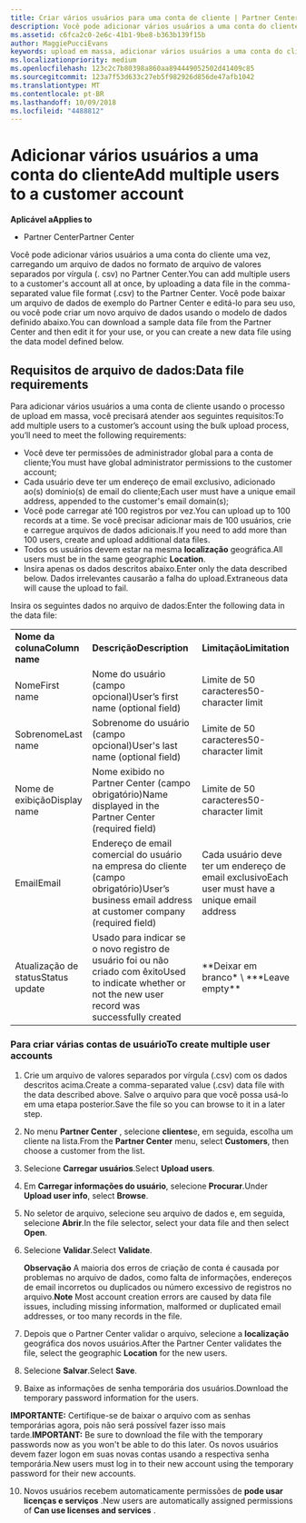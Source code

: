 ```yaml
---
title: Criar vários usuários para uma conta de cliente | Partner Center
description: Você pode adicionar vários usuários a uma conta do cliente de uma vez, carregando um arquivo de dados em formato de arquivo de valores separados por vírgula (.csv) no Partner Center.
ms.assetid: c6fca2c0-2e6c-41b1-9be8-b363b139f15b
author: MaggiePucciEvans
keywords: upload em massa, adicionar vários usuários a uma conta do cliente, adicionar usuários do cliente, upload em massa de usuários do cliente, conta do cliente, usuários do cliente, usuários
ms.localizationpriority: medium
ms.openlocfilehash: 123c2c7b80398a860aa894449052502d41409c85
ms.sourcegitcommit: 123a7f53d633c27eb5f982926d856de47afb1042
ms.translationtype: MT
ms.contentlocale: pt-BR
ms.lasthandoff: 10/09/2018
ms.locfileid: "4488812"
---
```

# <a name="add-multiple-users-to-a-customer-account"></a><span data-ttu-id="f95e4-104">Adicionar vários usuários a uma conta do cliente</span><span class="sxs-lookup"><span data-stu-id="f95e4-104">Add multiple users to a customer account</span></span>

**<span data-ttu-id="f95e4-105">Aplicável a</span><span class="sxs-lookup"><span data-stu-id="f95e4-105">Applies to</span></span>**

-  <span data-ttu-id="f95e4-106">Partner Center</span><span class="sxs-lookup"><span data-stu-id="f95e4-106">Partner Center</span></span>

<span data-ttu-id="f95e4-107">Você pode adicionar vários usuários a uma conta do cliente uma vez, carregando um arquivo de dados no formato de arquivo de valores separados por vírgula (. csv) no Partner Center.</span><span class="sxs-lookup"><span data-stu-id="f95e4-107">You can add multiple users to a customer's account all at once, by uploading a data file in the comma-separated value file format (.csv) to the Partner Center.</span></span> <span data-ttu-id="f95e4-108">Você pode baixar um arquivo de dados de exemplo do Partner Center e editá-lo para seu uso, ou você pode criar um novo arquivo de dados usando o modelo de dados definido abaixo.</span><span class="sxs-lookup"><span data-stu-id="f95e4-108">You can download a sample data file from the Partner Center and then edit it for your use, or you can create a new data file using the data model defined below.</span></span>

## <a href="" id="creatingtheimportcsvfile"></a><span data-ttu-id="f95e4-109">Requisitos de arquivo de dados:</span><span class="sxs-lookup"><span data-stu-id="f95e4-109">Data file requirements</span></span>


<span data-ttu-id="f95e4-110">Para adicionar vários usuários a uma conta de cliente usando o processo de upload em massa, você precisará atender aos seguintes requisitos:</span><span class="sxs-lookup"><span data-stu-id="f95e4-110">To add multiple users to a customer’s account using the bulk upload process, you’ll need to meet the following requirements:</span></span>

-   <span data-ttu-id="f95e4-111">Você deve ter permissões de administrador global para a conta de cliente;</span><span class="sxs-lookup"><span data-stu-id="f95e4-111">You must have global administrator permissions to the customer account;</span></span>
-   <span data-ttu-id="f95e4-112">Cada usuário deve ter um endereço de email exclusivo, adicionado ao(s) domínio(s) de email do cliente;</span><span class="sxs-lookup"><span data-stu-id="f95e4-112">Each user must have a unique email address, appended to the customer's email domain(s);</span></span>
-   <span data-ttu-id="f95e4-113">Você pode carregar até 100 registros por vez.</span><span class="sxs-lookup"><span data-stu-id="f95e4-113">You can upload up to 100 records at a time.</span></span> <span data-ttu-id="f95e4-114">Se você precisar adicionar mais de 100 usuários, crie e carregue arquivos de dados adicionais.</span><span class="sxs-lookup"><span data-stu-id="f95e4-114">If you need to add more than 100 users, create and upload additional data files.</span></span>
-   <span data-ttu-id="f95e4-115">Todos os usuários devem estar na mesma **localização** geográfica.</span><span class="sxs-lookup"><span data-stu-id="f95e4-115">All users must be in the same geographic **Location**.</span></span>
-   <span data-ttu-id="f95e4-116">Insira apenas os dados descritos abaixo.</span><span class="sxs-lookup"><span data-stu-id="f95e4-116">Enter only the data described below.</span></span> <span data-ttu-id="f95e4-117">Dados irrelevantes causarão a falha do upload.</span><span class="sxs-lookup"><span data-stu-id="f95e4-117">Extraneous data will cause the upload to fail.</span></span>

<span data-ttu-id="f95e4-118">Insira os seguintes dados no arquivo de dados:</span><span class="sxs-lookup"><span data-stu-id="f95e4-118">Enter the following data in the data file:</span></span>

|                 |                                                                              |                                            |
|-----------------|------------------------------------------------------------------------------|--------------------------------------------|
| **<span data-ttu-id="f95e4-119">Nome da coluna</span><span class="sxs-lookup"><span data-stu-id="f95e4-119">Column name</span></span>** | **<span data-ttu-id="f95e4-120">Descrição</span><span class="sxs-lookup"><span data-stu-id="f95e4-120">Description</span></span>**                                                              | **<span data-ttu-id="f95e4-121">Limitação</span><span class="sxs-lookup"><span data-stu-id="f95e4-121">Limitation</span></span>**                             |
| <span data-ttu-id="f95e4-122">Nome</span><span class="sxs-lookup"><span data-stu-id="f95e4-122">First name</span></span>      | <span data-ttu-id="f95e4-123">Nome do usuário (campo opcional)</span><span class="sxs-lookup"><span data-stu-id="f95e4-123">User’s first name (optional field)</span></span>                                           | <span data-ttu-id="f95e4-124">Limite de 50 caracteres</span><span class="sxs-lookup"><span data-stu-id="f95e4-124">50-character limit</span></span>                         |
| <span data-ttu-id="f95e4-125">Sobrenome</span><span class="sxs-lookup"><span data-stu-id="f95e4-125">Last name</span></span>       | <span data-ttu-id="f95e4-126">Sobrenome do usuário (campo opcional)</span><span class="sxs-lookup"><span data-stu-id="f95e4-126">User's last name (optional field)</span></span>                                            | <span data-ttu-id="f95e4-127">Limite de 50 caracteres</span><span class="sxs-lookup"><span data-stu-id="f95e4-127">50-character limit</span></span>                         |
| <span data-ttu-id="f95e4-128">Nome de exibição</span><span class="sxs-lookup"><span data-stu-id="f95e4-128">Display name</span></span>    | <span data-ttu-id="f95e4-129">Nome exibido no Partner Center (campo obrigatório)</span><span class="sxs-lookup"><span data-stu-id="f95e4-129">Name displayed in the Partner Center (required field)</span></span>                            | <span data-ttu-id="f95e4-130">Limite de 50 caracteres</span><span class="sxs-lookup"><span data-stu-id="f95e4-130">50-character limit</span></span>                         |
| <span data-ttu-id="f95e4-131">Email</span><span class="sxs-lookup"><span data-stu-id="f95e4-131">Email</span></span>           | <span data-ttu-id="f95e4-132">Endereço de email comercial do usuário na empresa do cliente (campo obrigatório)</span><span class="sxs-lookup"><span data-stu-id="f95e4-132">User’s business email address at customer company (required field)</span></span>           | <span data-ttu-id="f95e4-133">Cada usuário deve ter um endereço de email exclusivo</span><span class="sxs-lookup"><span data-stu-id="f95e4-133">Each user must have a unique email address</span></span> |
| <span data-ttu-id="f95e4-134">Atualização de status</span><span class="sxs-lookup"><span data-stu-id="f95e4-134">Status update</span></span>   | <span data-ttu-id="f95e4-135">Usado para indicar se o novo registro de usuário foi ou não criado com êxito</span><span class="sxs-lookup"><span data-stu-id="f95e4-135">Used to indicate whether or not the new user record was successfully created</span></span> | <span data-ttu-id="f95e4-136">\*\*Deixar em branco\* \ \*</span><span class="sxs-lookup"><span data-stu-id="f95e4-136">\*\*Leave empty\*\*</span></span>                        |

 

### <a href="" id="createmultipleuseraccounts"></a><span data-ttu-id="f95e4-137">Para criar várias contas de usuário</span><span class="sxs-lookup"><span data-stu-id="f95e4-137">To create multiple user accounts</span></span>

<a href="" id="creatingtheaccounts"></a>
1.  <span data-ttu-id="f95e4-138">Crie um arquivo de valores separados por vírgula (.csv) com os dados descritos acima.</span><span class="sxs-lookup"><span data-stu-id="f95e4-138">Create a comma-separated value (.csv) data file with the data described above.</span></span> <span data-ttu-id="f95e4-139">Salve o arquivo para que você possa usá-lo em uma etapa posterior.</span><span class="sxs-lookup"><span data-stu-id="f95e4-139">Save the file so you can browse to it in a later step.</span></span>
2.  <span data-ttu-id="f95e4-140">No menu **Partner Center** , selecione **clientes**e, em seguida, escolha um cliente na lista.</span><span class="sxs-lookup"><span data-stu-id="f95e4-140">From the **Partner Center** menu, select **Customers**, then choose a customer from the list.</span></span>
3.  <span data-ttu-id="f95e4-141">Selecione **Carregar usuários**.</span><span class="sxs-lookup"><span data-stu-id="f95e4-141">Select **Upload users**.</span></span>
4.  <span data-ttu-id="f95e4-142">Em **Carregar informações do usuário**, selecione **Procurar**.</span><span class="sxs-lookup"><span data-stu-id="f95e4-142">Under **Upload user info**, select **Browse**.</span></span>
5.  <span data-ttu-id="f95e4-143">No seletor de arquivo, selecione seu arquivo de dados e, em seguida, selecione **Abrir**.</span><span class="sxs-lookup"><span data-stu-id="f95e4-143">In the file selector, select your data file and then select **Open**.</span></span>
6.  <span data-ttu-id="f95e4-144">Selecione **Validar**.</span><span class="sxs-lookup"><span data-stu-id="f95e4-144">Select **Validate**.</span></span>

    <span data-ttu-id="f95e4-145">**Observação**  A maioria dos erros de criação de conta é causada por problemas no arquivo de dados, como falta de informações, endereços de email incorretos ou duplicados ou número excessivo de registros no arquivo.</span><span class="sxs-lookup"><span data-stu-id="f95e4-145">**Note**  Most account creation errors are caused by data file issues, including missing information, malformed or duplicated email addresses, or too many records in the file.</span></span>

7.  <span data-ttu-id="f95e4-146">Depois que o Partner Center validar o arquivo, selecione a **localização** geográfica dos novos usuários.</span><span class="sxs-lookup"><span data-stu-id="f95e4-146">After the Partner Center validates the file, select the geographic **Location** for the new users.</span></span>
8.  <span data-ttu-id="f95e4-147">Selecione **Salvar**.</span><span class="sxs-lookup"><span data-stu-id="f95e4-147">Select **Save**.</span></span>
9.  <span data-ttu-id="f95e4-148">Baixe as informações de senha temporária dos usuários.</span><span class="sxs-lookup"><span data-stu-id="f95e4-148">Download the temporary password information for the users.</span></span>

<span data-ttu-id="f95e4-149">**IMPORTANTE:** Certifique-se de baixar o arquivo com as senhas temporárias agora, pois não será possível fazer isso mais tarde.</span><span class="sxs-lookup"><span data-stu-id="f95e4-149">**IMPORTANT:** Be sure to download the file with the temporary passwords now as you won't be able to do this later.</span></span> <span data-ttu-id="f95e4-150">Os novos usuários devem fazer logon em suas novas contas usando a respectiva senha temporária.</span><span class="sxs-lookup"><span data-stu-id="f95e4-150">New users must log in to their new account using the temporary password for their new accounts.</span></span>

10. <span data-ttu-id="f95e4-151">Novos usuários recebem automaticamente permissões de **pode usar licenças e serviços** .</span><span class="sxs-lookup"><span data-stu-id="f95e4-151">New users are automatically assigned permissions of **Can use licenses and services** .</span></span> 

 

 



